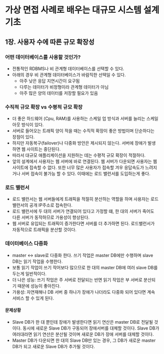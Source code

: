 # 가상 면접 사례로 배우는 대규모 시스템 설계 기초

## 1장. 사용자 수에 따른 규모 확장성

### 어떤 데이터베이스를 사용할 것인가?
- 전통적인 RDBMS나 비 관계형 데이터베이스를 선택할 수 있다.
- 아래의 경우 비 관계형 데이터베이스가 바람직한 선택일 수 있다.
  - 아주 낮은 응답 지연시간이 요구됨
  - 다루는 데이터가 비정형이라 관계형 데이터가 아님
  - 아주 많은 양의 데이터를 저장할 필요가 있음

### 수직적 규모 확장 vs 수평적 규모 확장
- 더 좋은 하드웨어 (Cpu, RAM)를 사용하는 스케일 업 방식과 서버를 늘리는 스케일 아웃 방식이 있다.
- 서버로 들어오는 트래픽 양이 적을 때는 수직적 확장이 좋은 방법이며 단순하다는 장점이 있다.
- 하지만 자동복구(failover)나 다중화 방안은 제시되지 않는다. 서버에 장애가 발생하면 웹 사이트는 중단된다.
- 따라서 대규모 애플리케이션을 지원하는 데는 수평적 규모 확장이 적절하다.
- 앞의 설계에서 사용자는 웹 서버에 바로 연결된다. 웹 서버가 다운되면 사용자는 웹 사이트에 접속할 수 없다.
또한 너무 많은 사용자가 접속할 겨우 응답속도가 느려지거나 서버 접속이 불가능 할 수 있다. 이때에는 로드 밸런서를 도입하는게 좋다.

### 로드 밸런서
- 로드 밸런서는 웹 서버들에게 트래픽을 적절히 분산하는 역할을 하며 사용자는 로드밸런서의 공개 IP주소로 접속한다.
- 로드 밸런서에 두 대의 서버가 연결되어 있다고 가정할 떄, 한 대의 서버가 죽어도 다른 서버가 동작하므로 가용성이 향상된다.
- 웹 서버로 유입되는 트래픽이 증가한다면 서버를 더 추가하면 된다. 로드밸런서가 자동적으로 트래픽을 분산할 것이다.

### 데이터베이스 다중화
- master <-> slave로 다중화 한다. 쓰기 작업은 master DB에만 수행하며 slave DB는 읽기 작업을 수행한다.
- 보통 읽기 작업이 쓰기 작어보다 많으므로 한 대의 master DB에 여러 slave DB를 두는게 일반적이다.
- 더 나은 성능: 쓰기 작업은 주 서버로 전달되는 반면 읽기 작업은 부 서버로 분산되기 때문에 성능이 좋아진다.
- 가용성: 자연재해나 DB 서버 중 하나가 장애가 나더라도 다중화 되어 있다면 계속 서비스 할 수 있게 된다.

#### 문제상황 
- Slave DB가 한 대 뿐인데 장애가 발생한다면 읽기 연산은 master DB로 전달될 것이다. 동시에 새로운 Slave DB가 구동되어 장애서버를
대체할 것이다. Slave DB가 여러대라면 읽기 연산은 분산될 것이며 새로운 DB가 장애 서버를 대체할 것이다.
- Master DB가 다운되면 한 대의 Slave DB만 있는 경우, 그 DB가 새로운 master DB가 되고 새로운 Slave DB가 추가될 것이다.


